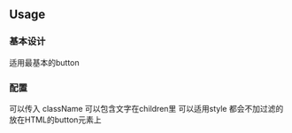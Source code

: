 ## Usage

### 基本设计
适用最基本的button
### 配置
可以传入 className
可以包含文字在children里
可以适用style
都会不加过滤的放在HTML的button元素上

